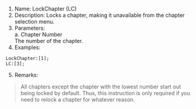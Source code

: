 1. Name: LockChapter (LC)
2. Description: Locks a chapter, making it unavailable from the chapter selection menu.
3. Parameters:  
    a. Chapter Number  
    The number of the chapter.
4. Examples:
```
LockChapter:[1];
LC:[3];
```
5. Remarks:
>All chapters except the chapter with the lowest number start out being locked by default.
Thus, this instruction is only required if you need to relock a chapter for whatever reason.
